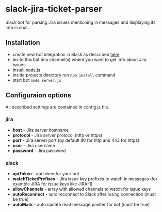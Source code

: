 # slack-jira-ticket-parser
Slack bot for parsing Jira issues mentioning in messages and displaying its info in chat.

## Installation
- create new bot integration in Slack as described [here](https://api.slack.com/bot-users)
- invite this bot into channel(s) where you want to get info about Jira issues
- install [node.js](https://nodejs.org/)
- inside projects directory run `npm install` command
- start bot `node server.js`

## Configuraion options
All described settings are contained in config.js file.
### jira
- **host** - Jira server hostname
- **protocol** - Jira server protocol (http or https)
- **port** - Jira server port (by default 80 for http and 443 for https)
- **user** - Jira username
- **password** - Jira password

### slack
- **apiToken** - api token for your bot
- **watchTicketPrefixes** - Jira issue key prefixes to watch in messages (for example JIRA for issue keys like JIRA-1)
- **allowChannels** - array with allowed channels to watch for issue keys
- **autoReconnect** - auto reconnect to Slack after losing connection (must be true)
- **autoMark** - auto update read message pointer for bot (must be true)